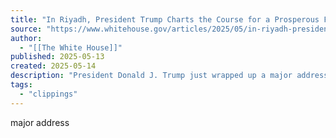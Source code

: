 ```yaml
---
title: "In Riyadh, President Trump Charts the Course for a Prosperous Future in the Middle East"
source: "https://www.whitehouse.gov/articles/2025/05/in-riyadh-president-trump-charts-the-course-for-a-prosperous-future-in-the-middle-east/"
author:
  - "[[The White House]]"
published: 2025-05-13
created: 2025-05-14
description: "President Donald J. Trump just wrapped up a major address in Riyadh, Saudi Arabia, where he outlined an optimistic vision for the future of the Middle"
tags:
  - "clippings"
---
```

major address